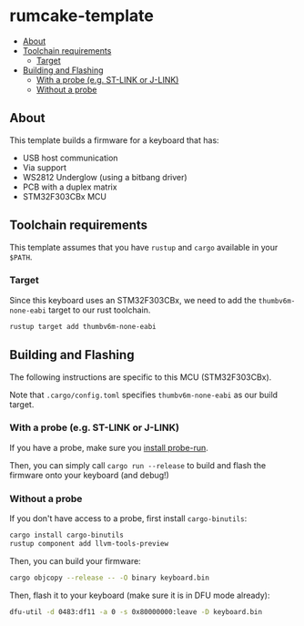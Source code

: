 # rumcake-template

<!--toc:start-->
  - [About](#about)
  - [Toolchain requirements](#toolchain-requirements)
    - [Target](#target)
  - [Building and Flashing](#building-and-flashing)
    - [With a probe (e.g. ST-LINK or J-LINK)](#with-a-probe-eg-st-link-or-j-link)
    - [Without a probe](#without-a-probe)
<!--toc:end-->

## About

This template builds a firmware for a keyboard that has:

- USB host communication
- Via support
- WS2812 Underglow (using a bitbang driver)
- PCB with a duplex matrix
- STM32F303CBx MCU

## Toolchain requirements

This template assumes that you have `rustup` and `cargo` available in your `$PATH`.

### Target

Since this keyboard uses an STM32F303CBx, we need to add the `thumbv6m-none-eabi` target to our rust toolchain.

```bash
rustup target add thumbv6m-none-eabi
```

## Building and Flashing

The following instructions are specific to this MCU (STM32F303CBx).

Note that `.cargo/config.toml` specifies `thumbv6m-none-eabi` as our build target.

### With a probe (e.g. ST-LINK or J-LINK)

If you have a probe, make sure you [install probe-run](https://probe.rs/docs/getting-started/installation/).

Then, you can simply call `cargo run --release` to build and flash the firmware onto your keyboard (and debug!)

### Without a probe

If you don't have access to a probe, first install `cargo-binutils`:

```bash
cargo install cargo-binutils
rustup component add llvm-tools-preview
```

Then, you can build your firmware:

```bash
cargo objcopy --release -- -O binary keyboard.bin
```

Then, flash it to your keyboard (make sure it is in DFU mode already):

```bash
dfu-util -d 0483:df11 -a 0 -s 0x80000000:leave -D keyboard.bin
```
